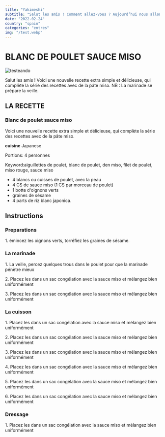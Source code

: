```yaml
---
title: "Yakimeshi"
subtitle: "Salut les amis ! Comment allez-vous ? Aujourd’hui nous allons voir ensemble une recette délicieuse et idéale lorsqu’on manque de temps : le Yakimeshi. Le Yakimeshi est le cousin du riz cantonnais chinois et du chahan (avec du porc chashu au lieu du jambon). La"
date: "2022-02-24"
country: "spain"
categories: "entres"
img: "/test.webp"
---
```


# BLANC DE POULET SAUCE MISO

![testeando](/test.webp)

Salut les amis ! Voici une nouvelle recette extra simple et délicieuse, qui complète la série des recettes avec de la pâte miso. NB : La marinade se prépare la veille.

## LA RECETTE

### Blanc de poulet sauce miso

Voici une nouvelle recette extra simple et délicieuse, qui complète la série des recettes avec de la pâte miso.

**cuisine** Japanese

Portions: 4 personnes

Keyword:aiguillettes de poulet, blanc de poulet, den miso, filet de poulet, miso rouge, sauce miso

- 4 blancs ou cuisses de poulet, avec la peau
- 4 CS de sauce miso (1 CS par morceau de poulet)
- 1 botte d'oignons verts
- graines de sésame
- 4 parts de riz blanc japonica.

## Instructions

### Preparations

1\. émincez les oignons verts, torréfiez les graines de sésame.

### La marinade

1\. La veille, percez quelques trous dans le poulet pour que la marinade pénètre mieux

2\. Placez les dans un sac congélation avec la sauce miso et mélangez bien uniformément

3\. Placez les dans un sac congélation avec la sauce miso et mélangez bien uniformément

### La cuisson

1\. Placez les dans un sac congélation avec la sauce miso et mélangez bien uniformément

2\. Placez les dans un sac congélation avec la sauce miso et mélangez bien uniformément

3\. Placez les dans un sac congélation avec la sauce miso et mélangez bien uniformément

4\. Placez les dans un sac congélation avec la sauce miso et mélangez bien uniformément

5\. Placez les dans un sac congélation avec la sauce miso et mélangez bien uniformément

6\. Placez les dans un sac congélation avec la sauce miso et mélangez bien uniformément

### Dressage

1\. Placez les dans un sac congélation avec la sauce miso et mélangez bien uniformément
